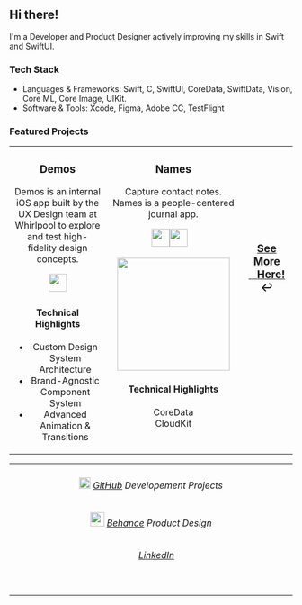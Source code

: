 <h2>Hi there!</h2>

<p>I'm a Developer and Product Designer actively improving my skills in Swift and SwiftUI.</p>

<h3> Tech Stack</h3>
<ul>
  <li>Languages & Frameworks: Swift, C, SwiftUI, CoreData, SwiftData, Vision, Core ML, Core Image, UIKit.</li>
  <li>Software & Tools: Xcode, Figma, Adobe CC, TestFlight </li>
</ul>

<h3>Featured Projects</h3>

<table>
<tr>

<!-- PROJECT 1 - DEMOS -->
<td valign="top" align="center" width="380">

<h3>Demos</h3>  
<p>
Demos is an internal iOS app built by the UX Design team at Whirlpool to explore and test high-fidelity design concepts.
</p>

<a href="https://github.com/ricardonovelot/Demos-"><img src="https://github.com/user-attachments/assets/0262ec1b-1c6c-41c9-b6f9-1cc0e5462344" width="32">‏‏</a>

<h4>Technical Highlights</h4>
<ul>
<li>Custom Design System Architecture</li>
<li>Brand-Agnostic Component System</li>
<li>Advanced Animation & Transitions</li>
</ul>



<!-- PROJECT 2 - NAMES -->
<td valign="top" align="center" width="380">

<h3>Names</h3>  
<p>Capture contact notes. Names is a people-centered journal app.</p>
<p>
<a href="https://github.com/ricardonovelot/Names-"><img src="https://github.com/user-attachments/assets/58372ca1-63d6-423c-a558-08cb18c68cfb" width="32">‏‏</a>
&nbsp;
<a href="https://testflight.apple.com/join/NuON0fEq"><img src="https://github.com/user-attachments/assets/0926df5d-a3be-4109-bcce-3a72e078b4e1" width="32">‏‏</a> 
</p>
<a href="https://github.com/ricardonovelot/Names-">
<img src="https://github.com/user-attachments/assets/3a4f9d10-0395-4a90-b206-b4af0f6c6f66" width="200">
</a>
<h4>Technical Highlights</h4>
<p>
CoreData<br>
CloudKit<br>
</p>
<br>

</td>

<!-- SEE MORE -->
<td valign="center" align="center" width="240">
<h3 align="center"><a href="https://github.com/ricardonovelot/ricardonovelot/blob/main/Old-Projects.md">See More<br>‎‎‎‏‏‎ ‏‏‎ ‎‏‏‎ ‎‏‏‎Here!</a> ↩</h3>
<br><br><br><br><br><br>
</td>

</tr>
</table>

<table>
<tr>
<td align="center" width="10000">
<h6> 
  <img src="https://github.com/user-attachments/assets/3d564fbb-13b7-4361-89b9-2cd95fc35370" width="20">
    <a href="https://github.com/ricardonovelot/ricardonovelot/blob/main/Old-Projects.md">GitHub</a> Developement Projects
</h6>
<h6>
   <img src="https://github.com/user-attachments/assets/57963869-f8a5-4ad7-9531-440b5ebf04e8" width="25">
   <a href="https://www.behance.net/ricardolopezn/projects">Behance</a> Product Design
</h6>
  <h6> 
<img src="https://github.com/user-attachments/assets/aba04acd-68ef-4e72-9b78-79f983e102aa" width="15">
    <a href="https://www.linkedin.com/in/ricardo-nlo/">LinkedIn</a> 
</h6>
<br>
</td>
</tr>
</table>
